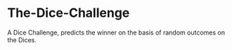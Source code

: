 # The-Dice-Challenge
A Dice Challenge, predicts the winner on the basis of random outcomes on the Dices.
